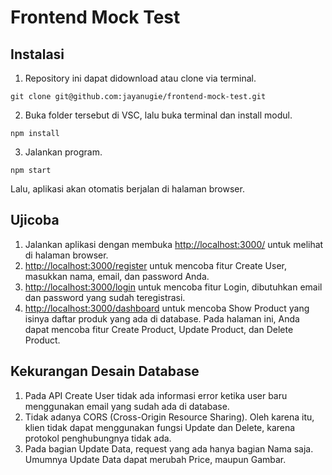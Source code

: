 # Frontend Mock Test

## Instalasi
1. Repository ini dapat didownload atau clone via terminal.
```
git clone git@github.com:jayanugie/frontend-mock-test.git
```
2. Buka folder tersebut di VSC, lalu buka terminal dan install modul.
```
npm install
```
3. Jalankan program.
```
npm start
```
Lalu, aplikasi akan otomatis berjalan di halaman browser.

## Ujicoba
1. Jalankan aplikasi dengan membuka [http://localhost:3000/](http://localhost:3000) untuk melihat di halaman browser.
2. [http://localhost:3000/register](http://localhost:3000/register) untuk mencoba fitur Create User, masukkan nama, email, dan password Anda.
3. [http://localhost:3000/login](http://localhost:3000/login) untuk mencoba fitur Login, dibutuhkan email dan password yang sudah teregistrasi.
4. [http://localhost:3000/dashboard](http://localhost:3000/dashboard) untuk mencoba Show Product yang isinya daftar produk yang ada di database. Pada halaman ini, Anda dapat mencoba fitur Create Product, Update Product, dan Delete Product.


## Kekurangan Desain Database
1. Pada API Create User tidak ada informasi error ketika user baru menggunakan email yang sudah ada di database.
2. Tidak adanya CORS (Cross-Origin Resource Sharing). Oleh karena itu, klien tidak dapat menggunakan fungsi Update dan Delete, karena protokol penghubungnya tidak ada.
3. Pada bagian Update Data, request yang ada hanya bagian Nama saja. Umumnya Update Data dapat merubah Price, maupun Gambar.